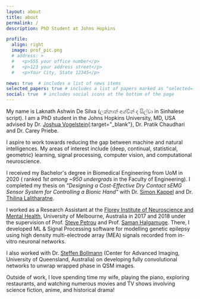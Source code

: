 ```yaml
---
layout: about
title: about
permalink: /
description: PhD Student at Johns Hopkins

profile:
  align: right
  image: prof_pic.png
  # address: >
  #   <p>555 your office number</p>
  #   <p>123 your address street</p>
  #   <p>Your City, State 12345</p>

news: true  # includes a list of news items
selected_papers: true # includes a list of papers marked as "selected={true}"
social: true  # includes social icons at the bottom of the page
---
```

My name is Laknath Ashwin De Silva (ලක්නාත් අශ්වි​න් ද සිල්වා in Sinhalese script). I am a PhD student in the Johns Hopkins University, MD, USA advised by Dr. [Joshua Vogelstein](https://neurodata.io/){:target="\_blank"}, Dr. Pratik Chaudhari and Dr. Carey Priebe.

I aspire to work towards reducing the gap between machine and natural intelligences. My areas of interest include {deep, continual, statistical, geometric} learning, signal processing, computer vision, and computational neuroscience.

I received my Bachelor's degree in Biomedical Engineering from UoM in 2020 ( ranked *1st among ~950 undergrads* in the Faculty of Engineering). I completed my thesis on *"Designing a Cost-Effective Dry Contact sEMG Sensor System for Controlling a Bionic Hand"* with Dr. [Simon Kappel](https://scholar.google.com/citations?user=HTFY3fsAAAAJ&hl=en) and Dr. [Thilina Lalitharatne](https://scholar.google.com/citations?user=0NvOK1kAAAAJ&hl=en).

I worked as a Research Assistant at the [Florey Institute of Neuroscience and Mental Health](https://florey.edu.au/), University of Melbourne, Australia in 2017 and 2018 under the supervision of Prof. [Steve Petrou](https://www.florey.edu.au/science-research/scientist-directory/professor-steven-petrou) and Prof. [Saman Halgamuge](https://scholar.google.com.au/citations?user=9cafqywAAAAJ&hl=en). There, I developed ML & Signal Processing software for modelling genetic epilepsy using high density multi-electrode array (MEA) signals recorded from in-vitro neuronal networks.

I also worked with Dr. [Steffen Bollmann](https://scholar.google.com/citations?user=HmXlj24AAAAJ&hl=en) (Center for Advanced Imaging, University of Queensland, Australia) on developing fully convolutional networks to unwrap wrapped phase in QSM images.  

Outside of work, I love spending time my wife, playing the piano, exploring restaurants, and watching numerous movies and TV shows involving science fiction, anime, and historical drama!

<!-- my twitter feed -->
<!-- {% twitter https://twitter.com/AshwindeSilva1 maxwidth=500 limit=3 %} -->